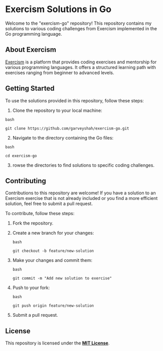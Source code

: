 # **Exercism Solutions in Go**

Welcome to the "exercism-go" repository! This repository contains my solutions to various coding challenges from Exercism implemented in the Go programming language.

## About Exercism

[Exercism](https://exercism.io/) is a platform that provides coding exercises and mentorship for various programming languages. It offers a structured learning path with exercises ranging from beginner to advanced levels.

## Getting Started

To use the solutions provided in this repository, follow these steps:

1. Clone the repository to your local machine:

`bash`
```
git clone https://github.com/garveyshah/exercism-go.git
```
2. Navigate to the directory containing the Go files:

`bash`
```
cd exercism-go
```
3. rowse the directories to find solutions to specific coding challenges.

## Contributing

Contributions to this repository are welcome! If you have a solution to an Exercism exercise that is not already included or you find a more efficient solution, feel free to submit a pull request.

To contribute, follow these steps:

   1. Fork the repository.
   2. Create a new branch for your changes:

      `bash`
      ```
      git checkout -b feature/new-solution
      ```
  4. Make your changes and commit them:

     `bash`
     ```
     git commit -m "Add new solution to exercise"
      ```
  6.  Push to your fork:

      `bash`
      ```
      git push origin feature/new-solution
      ```     

  8. Submit a pull request.
     
## License

This repository is licensed under the **[MIT License](LICENSE)**.





